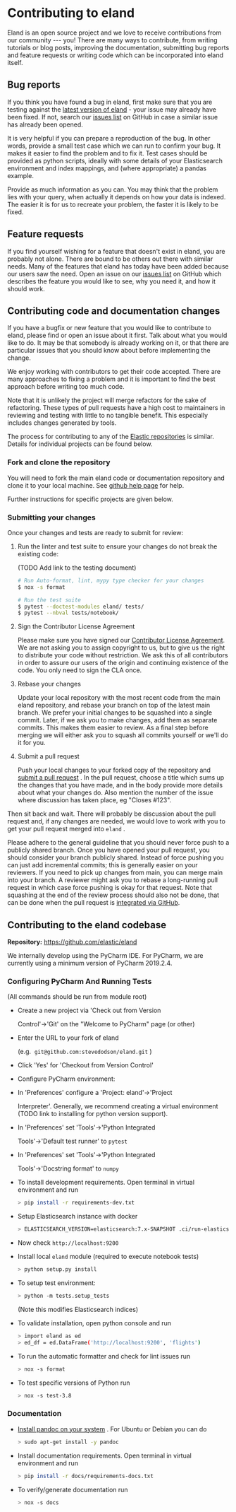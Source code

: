 # Contributing to eland

Eland is an open source project and we love to receive contributions
from our community --- you! There are many ways to contribute, from
writing tutorials or blog posts, improving the documentation, submitting
bug reports and feature requests or writing code which can be
incorporated into eland itself.

## Bug reports

If you think you have found a bug in eland, first make sure that you are
testing against the [latest version of
eland](https://github.com/elastic/eland) - your issue may already have
been fixed. If not, search our [issues
list](https://github.com/elastic/eland/issues) on GitHub in case a
similar issue has already been opened.

It is very helpful if you can prepare a reproduction of the bug. In
other words, provide a small test case which we can run to confirm your
bug. It makes it easier to find the problem and to fix it. Test cases
should be provided as python scripts, ideally with some details of your
Elasticsearch environment and index mappings, and (where appropriate) a
pandas example.

Provide as much information as you can. You may think that the problem
lies with your query, when actually it depends on how your data is
indexed. The easier it is for us to recreate your problem, the faster it
is likely to be fixed.

## Feature requests

If you find yourself wishing for a feature that doesn\'t exist in eland,
you are probably not alone. There are bound to be others out there with
similar needs. Many of the features that eland has today have been added
because our users saw the need. Open an issue on our [issues
list](https://github.com/elastic/eland/issues) on GitHub which describes
the feature you would like to see, why you need it, and how it should
work.

## Contributing code and documentation changes

If you have a bugfix or new feature that you would like to contribute to
eland, please find or open an issue about it first. Talk about what you
would like to do. It may be that somebody is already working on it, or
that there are particular issues that you should know about before
implementing the change.

We enjoy working with contributors to get their code accepted. There are
many approaches to fixing a problem and it is important to find the best
approach before writing too much code.

Note that it is unlikely the project will merge refactors for the sake
of refactoring. These types of pull requests have a high cost to
maintainers in reviewing and testing with little to no tangible benefit.
This especially includes changes generated by tools.

The process for contributing to any of the [Elastic
repositories](https://github.com/elastic/) is similar. Details for
individual projects can be found below.

### Fork and clone the repository

You will need to fork the main eland code or documentation repository
and clone it to your local machine. See [github help
page](https://docs.github.com/en/free-pro-team@latest/github/getting-started-with-github/fork-a-repo) for help.

Further instructions for specific projects are given below.

### Submitting your changes

Once your changes and tests are ready to submit for review:

1. Run the linter and test suite to ensure your changes do not break the existing code:

    (TODO Add link to the testing document)

    ``` bash
    # Run Auto-format, lint, mypy type checker for your changes
    $ nox -s format

    # Run the test suite
    $ pytest --doctest-modules eland/ tests/
    $ pytest --nbval tests/notebook/

    ```

2. Sign the Contributor License Agreement

    Please make sure you have signed our [Contributor License Agreement](https://www.elastic.co/contributor-agreement/).
    We are not asking you to assign copyright to us, but to give us the right to distribute your code without restriction.
    We ask this of all contributors in order to assure our users of the origin and continuing existence of the code.
    You only need to sign the CLA once.

3. Rebase your changes

    Update your local repository with the most recent code from the main
    eland repository, and rebase your branch on top of the latest main
    branch. We prefer your initial changes to be squashed into a single
    commit. Later, if we ask you to make changes, add them as separate
    commits. This makes them easier to review. As a final step before
    merging we will either ask you to squash all commits yourself or
    we\'ll do it for you.

4. Submit a pull request

    Push your local changes to your forked copy of the repository and
    [submit a pull
    request](https://docs.github.com/en/free-pro-team@latest/github/collaborating-with-issues-and-pull-requests/proposing-changes-to-your-work-with-pull-requests) .
    In the pull request, choose a title which sums up the changes that you
    have made, and in the body provide more details about what your
    changes do. Also mention the number of the issue where discussion
    has taken place, eg "Closes \#123".

Then sit back and wait. There will probably be discussion about the pull
request and, if any changes are needed, we would love to work with you
to get your pull request merged into `eland` .

Please adhere to the general guideline that you should never force push
to a publicly shared branch. Once you have opened your pull request, you
should consider your branch publicly shared. Instead of force pushing
you can just add incremental commits; this is generally easier on your
reviewers. If you need to pick up changes from main, you can merge
main into your branch. A reviewer might ask you to rebase a
long-running pull request in which case force pushing is okay for that
request. Note that squashing at the end of the review process should
also not be done, that can be done when the pull request is [integrated
via GitHub](https://github.com/blog/2141-squash-your-commits).

## Contributing to the eland codebase

**Repository:** <https://github.com/elastic/eland>

We internally develop using the PyCharm IDE. For PyCharm, we are
currently using a minimum version of PyCharm 2019.2.4.

### Configuring PyCharm And Running Tests

(All commands should be run from module root)

* Create a new project via \'Check out from Version

    Control\'-\>\'Git\' on the \"Welcome to PyCharm\" page (or other)

* Enter the URL to your fork of eland

    (e.g.  `git@github.com:stevedodson/eland.git` )

* Click \'Yes\' for \'Checkout from Version Control\'
* Configure PyCharm environment:
* In \'Preferences\' configure a \'Project: eland\'-\>\'Project

    Interpreter\'. Generally, we recommend creating a virtual
    environment (TODO link to installing for python version support).

* In \'Preferences\' set \'Tools\'-\>\'Python Integrated

    Tools\'-\>\'Default test runner\' to `pytest`

* In \'Preferences\' set \'Tools\'-\>\'Python Integrated

    Tools\'-\>\'Docstring format\' to `numpy`

* To install development requirements. Open terminal in virtual environment and run

    ``` bash
    > pip install -r requirements-dev.txt
    ```

* Setup Elasticsearch instance with docker

    ``` bash
    > ELASTICSEARCH_VERSION=elasticsearch:7.x-SNAPSHOT .ci/run-elasticsearch.sh
    ```

* Now check `http://localhost:9200`
* Install local `eland` module (required to execute notebook tests)

    ``` bash
    > python setup.py install
    ```

* To setup test environment:

    ``` bash
    > python -m tests.setup_tests
    ```

    (Note this modifies Elasticsearch indices)

* To validate installation, open python console and run

    ``` bash
    > import eland as ed
    > ed_df = ed.DataFrame('http://localhost:9200', 'flights')
    ```

* To run the automatic formatter and check for lint issues run

    ``` bash
    > nox -s format
    ```

* To test specific versions of Python run

    ``` bash
    > nox -s test-3.8
    ```

### Documentation

* [Install pandoc on your system](https://pandoc.org/installing.html) . For Ubuntu or Debian you can do

    ``` bash
    > sudo apt-get install -y pandoc
    ```

* Install documentation requirements. Open terminal in virtual environment and run

    ``` bash
    > pip install -r docs/requirements-docs.txt
    ```

* To verify/generate documentation run

    ``` bash
    > nox -s docs
    ```

